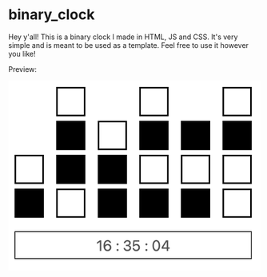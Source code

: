 # binary_clock
Hey y'all! This is a binary clock I made in HTML, JS and CSS. It's very simple and is meant to be used as a template. Feel free to use it however you like!

Preview:


![alt text](https://github.com/cozysheep/binary_clock/blob/main/Screenshot%202022-09-25%20at%204.35.04%20PM.png)
